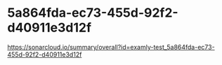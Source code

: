 # 5a864fda-ec73-455d-92f2-d40911e3d12f
https://sonarcloud.io/summary/overall?id=examly-test_5a864fda-ec73-455d-92f2-d40911e3d12f
